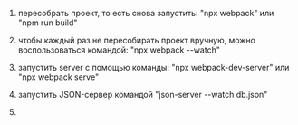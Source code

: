 1. пересобрать проект, то есть снова запустить:
        "npx webpack" или "npm run build"

2. чтобы каждый раз не пересобирать проект вручную, можно воспользоваться командой:
        "npx webpack --watch"

3. запустить server с помощью команды:
        "npx webpack-dev-server" или "npx webpack serve"

4. запустить JSON-сервер командой "json-server --watch db.json"

5.